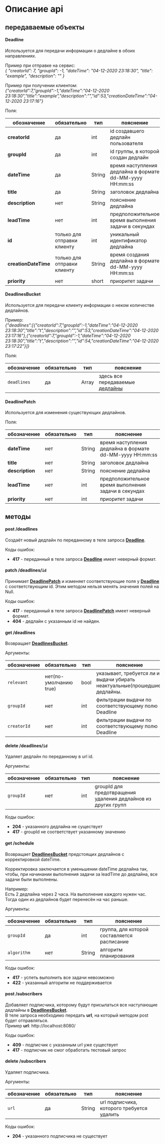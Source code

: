 # Описание api


## передаваемые объекты

#### Deadline
Используется для передачи информации о дедлайне в обоих направлениях.

Пример при отправке на сервис:  
_{ "creatorId": 7, "groupId": -1, "dateTime": "04-12-2020 23:18:30", "title": "example", "description": "" }_

Пример при получении клиентом:  
_{"creatorId":7,"groupId":-1,"dateTime":"04-12-2020 23:18:30","title":"example","description":"","id":53,"creationDateTime":"04-12-2020 23:17:16"}_

Поля:

обозначение | обязательно | тип | пояснение
---|---|---|---
**creatorId** | да | int | id создавшего дедлайн пользователя
**groupId** | да | int | id группы, в которой создан дедлайн
**dateTime** | да | String | время наступления дедлайна в формате dd-MM-yyyy HH:mm:ss
**title** | да | String | заголовок дедлайна
**description** | нет | String | пояснение дедлайна
**leadTime** | нет | int | предположительное время выполнения задачи в секундах
**id** | только для отправки клиенту | int | уникальный идентификатор дедлайна
**creationDateTime** | только для отправки клиенту | String | время создания дедлайна в формате dd-MM-yyyy HH:mm:ss
**priority** | нет | short | приоритет задачи


#### DeadlinesBucket
Используется для передачи клиенту информации о неком количестве дедлайнов.

Пример:  
_{"deadlines":\[{"creatorId":7,"groupId":-1,"dateTime":"04-12-2020 23:18:30","title":"t","description":"","id":53,"creationDateTime":"04-12-2020 23:17:16"},{"creatorId":7,"groupId":-1,"dateTime":"04-12-2020 23:18:30","title":"t","description":"","id":54,"creationDateTime":"04-12-2020 23:17:22"}]}_

Поля:

обозначение | обязательно | тип | пояснение
---|---|---|---
`deadlines` | да | Array | здесь все передаваемые [дедлайны](#deadline)


#### DeadlinePatch
Используется для изменения существующих дедлайнов.

Поля:

обозначение | обязательно | тип | пояснение
---|---|---|---
**dateTime** | нет | String | время наступления дедлайна в формате dd-MM-yyyy HH:mm:ss
**title** | нет | String | заголовок дедлайна
**description** | нет | String | пояснение дедлайна
**leadTime** | нет | int | предположительное время выполнения задачи в секундах
**priority** | нет | int | приоритет задачи


## методы

#### post /deadlines
Создаёт новый дедлайн по переданному в теле запроса [**Deadline**](#deadline).

Коды ошибок:
- **417** - переданный в теле запроса [**Deadline**](#deadline) имеет неверный формат.


#### patch /deadlines/`id`
Принимает [**DeadlinePatch**](#deadlinepatch) и изменяет соответствующие поля у [**Deadline**](#deadline)
с соответствующим id. Этим методом нельзя менять значения полей на Null.

Коды ошибок:
- **417** - переданный в теле запроса [**DeadlinePatch**](#deadlinepatch) имеет неверный формат.
- **404** - дедлайн с указанным id не найден.


#### get /deadlines
Возвращает [**DeadlinesBucket**](#deadlinesbucket).  

Аргументы:

обозначение | обязательно | тип | пояснение
---|---|---|---
`relevant` | нет(по-умолчанию true) | bool | указывает, требуется ли из выдачи убирать неактуальные(прошедшие) дедлайны.
`groupId` | нет | int | фильтрации выдачи по соответствующему полю Deadline
`creatorId` | нет | int | фильтрации выдачи по соответствующему полю Deadline


#### delete /deadlines/`id`
Удаляет дедлайн по переданному в url id.

Аргументы:

обозначение | обязательно | тип | пояснение
---|---|---|---
`groupId` | нет | int | groupId для предотвращения удаления дедлайнов из других групп

Коды ошибок:
- **204** - указанного дедлайна не существует
- **417** - groupId не соответствует указанному значению


#### get /schedule
Возвращает [**DeadlinesBucket**](#deadlinesbucket) предстоящих дедлайнов
с корректировкой dateTime.

Корректировка заключается в уменьшении dateTime дедлайна так,
чтобы, при начинании выполнения задачи за leadTime до дедлайна, все задачи были выполнены.
 
Например:  
Есть 2 дедлайна через 2 часа. На выполнение каждого нужен час.  
Тогда один из дедлайнов будет перенесён на час раньше.

Аргументы:

обозначение | обязательно | тип | пояснение
---|---|---|---
`groupId` | да | int | группа, для которой составляется расписание
`algorithm` | нет | String | алгоритм планирования

Коды ошибок:
- **417** - успеть выполнить все задачи невозможно
- **422** - указанный алгоритм не поддерживается


#### post /subscribers
Добавляет подписчика, которому будут присылаться все наступающие дедлайны в [**DeadlinesBucket**](#deadlinesbucket).  
В теле запроса необходимо передать **url**, на который методом post будет отправляться.  
Пример **url**:
http://localhost:8080/

Коды ошибок:
- **409** - подписчик с указанным url уже существует
- **417** - подписчик не смог обработать тестовый запрос


#### delete /subscribers
Удаляет подписчика.

Аргументы:

обозначение | обязательно | тип | пояснение
---|---|---|---
`url` | да | String | url подписчика, которого требуется удалить

Коды ошибок:
- **204** - указанного подписчика не существует
